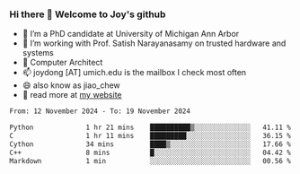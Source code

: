 ### Hi there 👋 Welcome to Joy's github

- 🔭 I’m a PhD candidate at University of Michigan Ann Arbor
- 🌱 I’m working with Prof. Satish Narayanasamy on trusted hardware and systems
- 👯 Computer Architect
- 📫 joydong [AT] umich.edu is the mailbox I check most often
- 😄 also know as jiao_chew
- 💬 read more at [my website](https://joydddd.github.io/)
<!--START_SECTION:waka-->

```txt
From: 12 November 2024 - To: 19 November 2024

Python             1 hr 21 mins    ██████████▒░░░░░░░░░░░░░░   41.11 %
C                  1 hr 11 mins    █████████░░░░░░░░░░░░░░░░   36.15 %
Cython             34 mins         ████▒░░░░░░░░░░░░░░░░░░░░   17.66 %
C++                8 mins          █░░░░░░░░░░░░░░░░░░░░░░░░   04.42 %
Markdown           1 min           ░░░░░░░░░░░░░░░░░░░░░░░░░   00.56 %
```

<!--END_SECTION:waka-->
